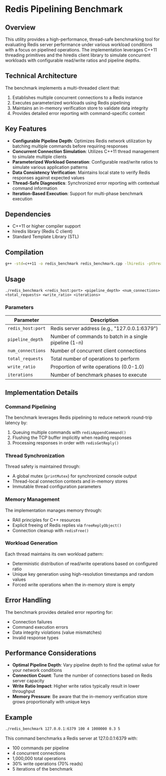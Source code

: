 # Redis Pipelining Benchmark

## Overview

This utility provides a high-performance, thread-safe benchmarking tool for evaluating Redis server performance under various workload conditions with a focus on pipelined operations. The implementation leverages C++11 threading primitives and the hiredis client library to simulate concurrent workloads with configurable read/write ratios and pipeline depths.

## Technical Architecture

The benchmark implements a multi-threaded client that:

1. Establishes multiple concurrent connections to a Redis instance
2. Executes parameterized workloads using Redis pipelining
3. Maintains an in-memory verification store to validate data integrity
4. Provides detailed error reporting with command-specific context

## Key Features

- **Configurable Pipeline Depth**: Optimizes Redis network utilization by batching multiple commands before requiring responses
- **Concurrent Connection Simulation**: Utilizes C++11 thread management to simulate multiple clients
- **Parameterized Workload Generation**: Configurable read/write ratios to simulate various application patterns
- **Data Consistency Verification**: Maintains local state to verify Redis responses against expected values
- **Thread-Safe Diagnostics**: Synchronized error reporting with contextual command information
- **Iteration-Based Execution**: Support for multi-phase benchmark execution

## Dependencies

- C++11 or higher compiler support
- hiredis library (Redis C client)
- Standard Template Library (STL)

## Compilation

```bash
g++ -std=c++11 -o redis_benchmark redis_benchmark.cpp -lhiredis -pthread
```

## Usage

```
./redis_benchmark <redis_host:port> <pipeline_depth> <num_connections> <total_requests> <write_ratio> <iterations>
```

### Parameters

| Parameter | Description |
|-----------|-------------|
| `redis_host:port` | Redis server address (e.g., "127.0.0.1:6379") |
| `pipeline_depth` | Number of commands to batch in a single pipeline (1-n) |
| `num_connections` | Number of concurrent client connections |
| `total_requests` | Total number of operations to perform |
| `write_ratio` | Proportion of write operations (0.0-1.0) |
| `iterations` | Number of benchmark phases to execute |

## Implementation Details

### Command Pipelining

The benchmark leverages Redis pipelining to reduce network round-trip latency by:
1. Queuing multiple commands with `redisAppendCommand()`
2. Flushing the TCP buffer implicitly when reading responses
3. Processing responses in order with `redisGetReply()`

### Thread Synchronization

Thread safety is maintained through:
- A global mutex (`printMutex`) for synchronized console output
- Thread-local connection contexts and in-memory stores
- Immutable thread configuration parameters

### Memory Management

The implementation manages memory through:
- RAII principles for C++ resources
- Explicit freeing of Redis replies via `freeReplyObject()`
- Connection cleanup with `redisFree()`

### Workload Generation

Each thread maintains its own workload pattern:
- Deterministic distribution of read/write operations based on configured ratio
- Unique key generation using high-resolution timestamps and random values
- Forced write operations when the in-memory store is empty

## Error Handling

The benchmark provides detailed error reporting for:
- Connection failures
- Command execution errors
- Data integrity violations (value mismatches)
- Invalid response types

## Performance Considerations

- **Optimal Pipeline Depth**: Vary pipeline depth to find the optimal value for your network conditions
- **Connection Count**: Tune the number of connections based on Redis server capacity
- **Write Ratio Impact**: Higher write ratios typically result in lower throughput
- **Memory Pressure**: Be aware that the in-memory verification store grows proportionally with unique keys

## Example

```bash
./redis_benchmark 127.0.0.1:6379 100 4 1000000 0.3 5
```

This command benchmarks a Redis server at 127.0.0.1:6379 with:
- 100 commands per pipeline
- 4 concurrent connections
- 1,000,000 total operations
- 30% write operations (70% reads)
- 5 iterations of the benchmark
